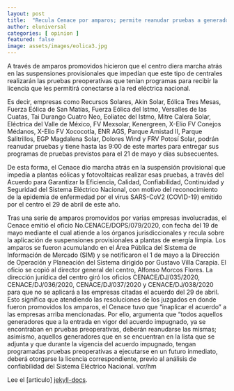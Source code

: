 ```yaml
---
layout: post
title:  "Recula Cenace por amparos; permite reanudar pruebas a generadores de energía limpia | El Universal"
author: eluniversal
categories: [ opinion ]
featured: false
image: assets/images/eolica3.jpg
---
```

A través de amparos promovidos hicieron que el centro diera marcha atrás en las suspensiones provisionales que impedían que este tipo de centrales realizarán las pruebas preoperativas que tenían programas para recibir la licencia que les permitirá conectarse a la red eléctrica nacional.

Es decir, empresas como Recursos Solares, Akin Solar, Eólica Tres Mesas, Fuerza Eólica de San Matías, Fuerza Eólica del Istmo, Versalles de las Cuatas, Tai Durango Cuatro Neo, Eoliatec del Istmo, Mitre Calera Solar, Eléctrica del Valle de México, FV Mexsolar, Kenergreen, X-Elio FV Conejos Médanos, X-Elio FV Xococotla, ENR AGS, Parque Amistad II, Parque Salitrillos, EGP Magdalena Solar, Dolores Wind y FRV Potosí Solar, podrán reanudar pruebas y tiene hasta las 9:00 de este martes para entregar sus programas de pruebas previstos para el 21 de mayo y días subsecuentes.

De esta forma, el Cenace dio marcha atrás en la suspensión provisional que impedía a plantas eólicas y fotovoltaicas realizar esas pruebas, a través del Acuerdo para Garantizar la Eficiencia, Calidad, Confiabilidad, Continuidad y Seguridad del Sistema Eléctrico Nacional, con motivo del reconocimiento de la epidemia de enfermedad por el virus SARS-CoV2 (COVID-19) emitido por el centro el 29 de abril de este año.

Tras una serie de amparos promovidos por varias empresas involucradas, el Cenace emitió el oficio No.CENACE/DOPS/079/2020, con fecha del 19 de mayo mediante el cual atiende a los órganos jurisdiccionales y recula sobre la aplicación de suspensiones provisionales a plantas de energía limpia.
Los amparos se fueron acumulando en el Área Pública del Sistema de Información de Mercado (SIM) y se notificaron el 1 de mayo a la Dirección de Operación y Planeación del Sistema dirigido por Gustavo Villa Carapia. El oficio se copió al director general del centro, Alfonso Morcos Flores.
La dirección jurídica del centro giró los oficios CENACE/DJ/035/2020, CENACE/DJ/036/2020, CENACE/DJ/037/2020 y CENACE/DJ/038/2020 para que no se aplicará a las empresas citadas el acuerdo del 29 de abril.
Esto significa que atendiendo las resoluciones de los juzgados en donde fueron promovidos los amparos, el Cenace tuvo que “inaplicar el acuerdo” a las empresas arriba mencionadas.
Por ello, argumenta que “todos aquellos generadores que a la entrada en vigor del acuerdo impugnado, ya se encontraban en pruebas preoperativas, deberán reanudarse las mismas; asimismo, aquellos generadores que en se encuentran en la lista que se adjunta y que durante la vigencia del acuerdo impugnado, tengan programadas pruebas preoperativas a ejecutarse en un futuro inmediato, deberá otorgarse la licencia correspondiente, previo al análisis de confiabilidad del Sistema Eléctrico Nacional.
vcr/hm

Lee el [articulo] [jekyll-docs].

[jekyll-docs]: https://www.eluniversal.com.mx/cartera/recula-cenace-por-amparos-permite-reanudar-pruebas-generadores-de-energia-limpia
